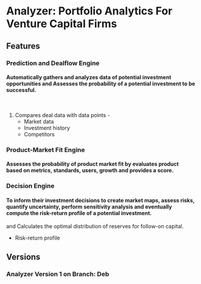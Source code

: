 # Analyzer: Portfolio Analytics For Venture Capital Firms


## Features

### Prediction and Dealflow Engine
#### Automatically gathers and analyzes data of potential investment opportunities and Assesses the probability of a potential investment to be successful.
 
1) Compares deal data with data points - 
    - Market data
    - Investment history
    - Competitors

### Product-Market Fit Engine
#### Assesses the probability of product market fit by evaluates product based on metrics, standards, users, growth and provides a score.


### Decision Engine
####  To inform their investment decisions to create market maps, assess risks, quantify uncertainty, perform sensitivity analysis and eventually compute the risk-return profile of a potential investment.
and Calculates the optimal distribution of reserves for follow-on capital.

- Risk-return profile


## Versions
### Analyzer Version 1 on Branch: Deb
